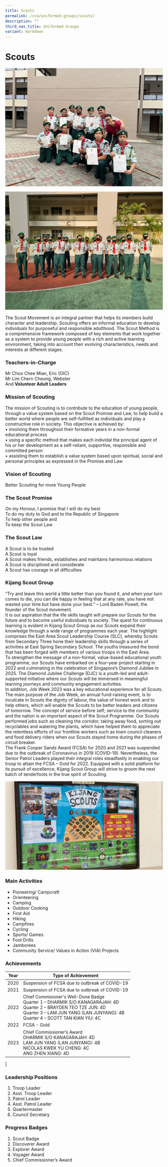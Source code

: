```yaml
---
title: Scouts
permalink: /cca/uniformed-groups/scouts/
description: ""
third_nav_title: Uniformed Groups
variant: markdown
---
```

Scouts
======
![](/images/CCA/Uniformed%20Groups/Scouts/scouts202301.jpg)

![](/images/CCA/Uniformed%20Groups/Scouts/scouts202302.jpg)

The Scout Movement is an integral partner that helps its members build character and leadership. Scouting offers an informal education to develop individuals for purposeful and responsible adulthood. The Scout Method is a comprehensive framework composed of key elements that work together as a system to provide young people with a rich and active learning environment, taking into account their evolving characteristics, needs and interests at different stages.

### Teachers-in-Charge


Mr Choo Chee Mian, Eric (OIC)&nbsp;<br>
Mr Lim Chern Cheung, Webster <br>
And&nbsp;<b>Volunteer Adult Leaders</b>

### Mission of Scouting
The mission of Scouting is to contribute to the education of young people, through a value system based on the Scout Promise and Law, to help build a better world where people are self-fulfilled as individuals and play a constructive role in society. This objective is achieved by:
<br>•	involving them throughout their formative years in a non-formal educational process
<br>•	using a specific method that makes each individal the principal agent of his or her development as a self-reliant, supportive, responsible and committed person
<br>•	assisting them to establish a value system based upon spiritual, social and personal principles as expressed in the Promise and Law


### Vision of Scouting

Better Scouting for more Young People

### The Scout Promise

On my Honour, I promise that I will do my best
<br>To do my duty to God and to the Republic of Singapore
<br>To help other people and
<br>To keep the Scout Law


### The Scout Law
A Scout is to be trusted
<br>A Scout is loyal
<br>A Scout makes friends, establishes and maintains harmonious relations
<br>A Scout is disciplined and considerate
<br>A Scout has courage in all difficulties


### Kijang Scout Group
“Try and leave this world a little better than you found it, and when your turn comes to die, you can die happy in feeling that at any rate, you have not wasted your time but have done your best.” – Lord Baden Powell, the founder of the Scout movement.
<br>It is our aspiration that the life skills taught will prepare our Scouts for the future and to become useful individuals to society. The quest for continuous learning is evident in Kijang Scout Group as our Scouts expand their knowledge through a wide range of programmes each year. The highlight comprises the East Area Scout Leadership Course (SLC), whereby Scouts from Secondary Three hone their leadership skills through a series of activities at East Spring Secondary School. The youths treasured the bond that has been forged with members of various troops in the East Area.
<br>To strengthen the message of a non-formal, value-based educational youth programme, our Scouts have embarked on a four-year project starting in 2022 and culminating in the celebration of Singapore’s Diamond Jubilee in 2025. The Diamond Jubilee Challenge (DJC) is a youth-led and adult-supported initiative where our Scouts will be immersed in meaningful learning journeys and community engagement activities.
<br>In addition, Job Week 2023 was a key educational experience for all Scouts. The main purpose of the Job Week, an annual fund-raising event, is to inculcate in Scouts the dignity of labour, the value of honest work and to help others, which will enable the Scouts to be better leaders and citizens of tomorrow. The concept of service before self; service to the community and the nation is an important aspect of the Scout Programme. Our Scouts performed jobs such as cleaning the corridor, taking away food, sorting out recyclables and watering the plants, which have helped them to appreciate the relentless efforts of our frontline workers such as town council cleaners and food delivery riders when our Scouts stayed home during the phases of circuit breaker.
<br>The Frank Cooper Sands Award (FCSA) for 2020 and 2021 was suspended due to the outbreak of Coronavirus in 2019 (COVID-19). Nevertheless, the Senior Patrol Leaders played their integral roles steadfastly in enabling our troop to attain the FCSA – Gold for 2022. Equipped with a solid platform for its pursuit of excellence, Kijang Scout Group will strive to groom the next batch of tenderfoots in the true spirit of Scouting.

![](/images/CCA/Uniformed%20Groups/Scouts/scouts202303.jpg)


### Main Activities

*   Pioneering/ Campcraft
*   Orienteering
*   Camping
*   Outdoor Cooking
*   First Aid
*   Hiking
*   Campfires
*   Cycling
*   Sports/ Games
*   Foot Drills
*   Jamborees
*   Community Service/ Values in Action (VIA) Projects

### Achievements

| Year | Type of Achievement | 
| -------- | -------- | 
| 2020  | Suspension of FCSA due to outbreak of COVID-19     | 
| 2021  | Suspension of FCSA due to outbreak of COVID-19     | 
| 2022  | Chief Commisioner's Well-Done Badge <br>Quarter 1 – DHARMIK S/O KANAGARAJAH: 4D <br>Quarter 2 – BRAYDEN TEO TZE JUN: 4D <br>Quarter 3 – LAM JUN YANG (LAN JUNYANG): 4B <br>Quarter 4 – SCOTT TAN KIAN YIU: 4C |
| 2022  | FCSA - Gold    |
|2023|Chief Commissioner’s Award  <br>DHARMIK S/O KANAGARAJAH: 4D <br>LAM JUN YANG (LAN JUNYANG): 4B <br>NICOLAS KWEK YU CHENG: 4C <br>ANG ZHEN XIANG: 4D
|

### Leadership Positions

1.  Troop Leader<br>
2.  Asst. Troop Leader<br>
3.  Patrol Leader<br>
4.  Asst. Patrol Leader<br>
5.  Quartermaster<br>
6.  Council Secretary

### Progress Badges
1.	Scout Badge
2.	Discoverer Award
3.	Explorer Award
4.	Voyager Award
5.	Chief Commissioner’s Award